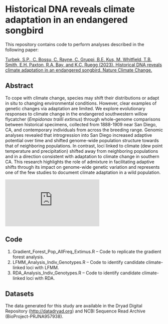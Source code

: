 # Historical DNA reveals climate adaptation in an endangered songbird

This repository contains code to perform analyses described in the following paper:

[Turbek, S.P., C. Bossu, C. Rayne, C. Gruppi, B.E. Kus, M. Whitfield, T.B. Smith, E.H. Paxton, R.A. Bay, and K.C. Ruegg (2023). Historical DNA reveals climate adaptation in an endangered songbird. Nature Climate Change.](https://www.nature.com/articles/s41558-023-01696-3)

## Abstract

To cope with climate change, species may shift their distributions or adapt in situ to changing environmental conditions. However, clear examples of genetic changes via adaptation are limited. We explore evolutionary responses to climate change in the endangered southwestern willow flycatcher (*Empidonax trailli extimus*) through whole-genome comparisons between historical specimens, collected from 1888-1909 near San Diego, CA, and contemporary individuals from across the breeding range. Genomic analyses revealed that introgression into San Diego increased adaptive potential over time and shifted genome-wide population structure towards that of neighboring populations. In contrast, loci linked to climate (dew point temperature and precipitation) shifted away from neighboring populations and in a direction consistent with adaptation to climate change in southern CA. This research highlights the role of admixture in facilitating adaptive shifts through its impact on genome-wide genetic variation and represents one of the few studies to document climate adaptation in a wild population.

![Figure 1](https://github.com/sturbek/WIFL-Climate-Adaptation/files/11849661/Turbek_Figure1.pdf)

## Code

1) Gradient_Forest_Pop_AllFreq_Extimus.R – Code to replicate the gradient forest analysis.
2) LFMM_Analysis_Indiv_Genotypes.R – Code to identify candidate climate-linked loci with LFMM.
3) RDA_Analysis_Indiv_Genotypes.R – Code to identify candidate climate-linked loci with RDA.

## Datasets

The data generated for this study are available in the Dryad Digital Repository (http://datadryad.org) and NCBI Sequence Read Archive (BioProject-PRJNA957938).

